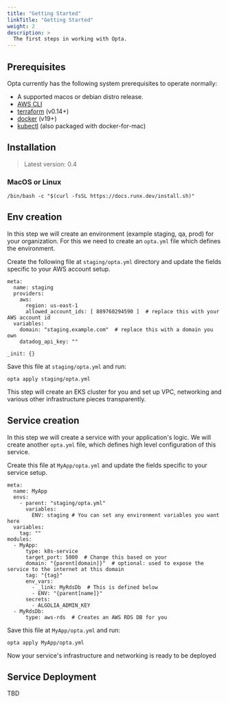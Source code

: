 ```yaml
---
title: "Getting Started"
linkTitle: "Getting Started"
weight: 2
description: >
  The first steps in working with Opta.
---
```



## Prerequisites
Opta currently has the following system prerequisites to operate normally:
* A supported macos or debian distro release.
* [AWS CLI](https://docs.aws.amazon.com/cli/latest/userguide/cli-chap-install.html)
* [terraform](https://www.terraform.io/downloads.html) (v0.14+)
* [docker](https://docker.com/products/docker-desktop) (v19+)
* [kubectl](https://kubernetes.io/docs/tasks/tools/install-kubectl/) (also packaged with 
  docker-for-mac)

## Installation
> Latest version: 0.4

### MacOS or Linux
```
/bin/bash -c "$(curl -fsSL https://docs.runx.dev/install.sh)"
```

## Env creation
In this step we will create an environment (example staging, qa, prod) for your organization.
For this we need to create an `opta.yml` file which defines the environment.

Create the following file at `staging/opta.yml` directory and update the fields specific to your AWS account setup.
```
meta:
  name: staging
  providers:
    aws:
      region: us-east-1
      allowed_account_ids: [ 889760294590 ]  # replace this with your AWS account id
  variables:
    domain: "staging.example.com"  # replace this with a domain you own
    datadog_api_key: ""

_init: {}
```
Save this file at `staging/opta.yml` and run:
```
opta apply staging/opta.yml
```

This step will create an EKS cluster for you and set up VPC, networking and various other infrastructure pieces transparently.

## Service creation
In this step we will create a service with your application's logic.
We will create another `opta.yml` file, which defines high level configuration of this service.

Create this file at `MyApp/opta.yml` and update the fields specific to your service setup.

```
meta:
  name: MyApp 
  envs:
    - parent: "staging/opta.yml"
      variables:
        ENV: staging # You can set any environment variables you want here
  variables:
    tag: ""
modules:
  - MyApp:
      type: k8s-service
      target_port: 5000  # Change this based on your
      domain: "{parent[domain]}"  # optional: used to expose the service to the internet at this domain
      tag: "{tag}"
      env_vars:
        - _link: MyRdsDb  # This is defined below
        - ENV: "{parent[name]}"
      secrets:
        - ALGOLIA_ADMIN_KEY
  - MyRdsDb:
      type: aws-rds  # Creates an AWS RDS DB for you
```

Save this file at `MyApp/opta.yml` and run:
```
opta apply MyApp/opta.yml
```
Now your service's infrastructure and networking is ready to be deployed

## Service Deployment
TBD
